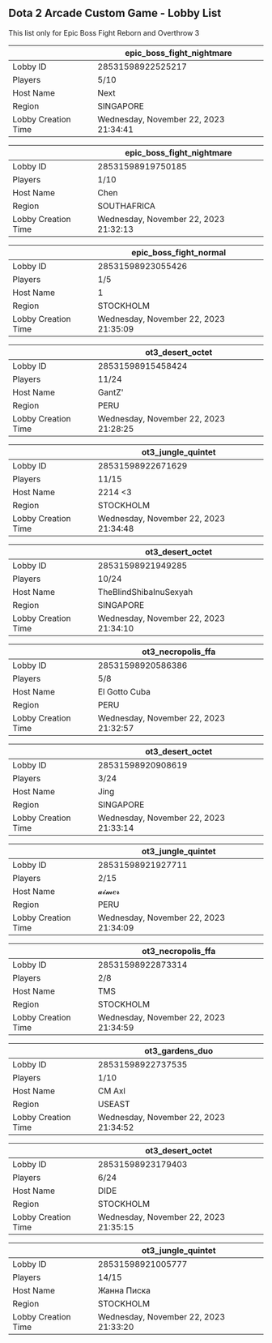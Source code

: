 ## Dota 2 Arcade Custom Game - Lobby List

This list only for Epic Boss Fight Reborn and Overthrow 3

|  | epic_boss_fight_nightmare |
| ------ | ------ |
| Lobby ID | 28531598922525217 |
| Players | 5/10 |
| Host Name | Next |
| Region | SINGAPORE |
| Lobby Creation Time | Wednesday, November 22, 2023 21:34:41 |


|  | epic_boss_fight_nightmare |
| ------ | ------ |
| Lobby ID | 28531598919750185 |
| Players | 1/10 |
| Host Name | Chen |
| Region | SOUTHAFRICA |
| Lobby Creation Time | Wednesday, November 22, 2023 21:32:13 |


|  | epic_boss_fight_normal |
| ------ | ------ |
| Lobby ID | 28531598923055426 |
| Players | 1/5 |
| Host Name | 1 |
| Region | STOCKHOLM |
| Lobby Creation Time | Wednesday, November 22, 2023 21:35:09 |


|  | ot3_desert_octet |
| ------ | ------ |
| Lobby ID | 28531598915458424 |
| Players | 11/24 |
| Host Name | GantZ' |
| Region | PERU |
| Lobby Creation Time | Wednesday, November 22, 2023 21:28:25 |


|  | ot3_jungle_quintet |
| ------ | ------ |
| Lobby ID | 28531598922671629 |
| Players | 11/15 |
| Host Name | 2214 <3 |
| Region | STOCKHOLM |
| Lobby Creation Time | Wednesday, November 22, 2023 21:34:48 |


|  | ot3_desert_octet |
| ------ | ------ |
| Lobby ID | 28531598921949285 |
| Players | 10/24 |
| Host Name | TheBlindShibaInuSexyah |
| Region | SINGAPORE |
| Lobby Creation Time | Wednesday, November 22, 2023 21:34:10 |


|  | ot3_necropolis_ffa |
| ------ | ------ |
| Lobby ID | 28531598920586386 |
| Players | 5/8 |
| Host Name | El Gotto Cuba |
| Region | PERU |
| Lobby Creation Time | Wednesday, November 22, 2023 21:32:57 |


|  | ot3_desert_octet |
| ------ | ------ |
| Lobby ID | 28531598920908619 |
| Players | 3/24 |
| Host Name | Jing |
| Region | SINGAPORE |
| Lobby Creation Time | Wednesday, November 22, 2023 21:33:14 |


|  | ot3_jungle_quintet |
| ------ | ------ |
| Lobby ID | 28531598921927711 |
| Players | 2/15 |
| Host Name | 𝓪𝓲𝓶𝒆𝓻 |
| Region | PERU |
| Lobby Creation Time | Wednesday, November 22, 2023 21:34:09 |


|  | ot3_necropolis_ffa |
| ------ | ------ |
| Lobby ID | 28531598922873314 |
| Players | 2/8 |
| Host Name | TMS |
| Region | STOCKHOLM |
| Lobby Creation Time | Wednesday, November 22, 2023 21:34:59 |


|  | ot3_gardens_duo |
| ------ | ------ |
| Lobby ID | 28531598922737535 |
| Players | 1/10 |
| Host Name | CM Axl |
| Region | USEAST |
| Lobby Creation Time | Wednesday, November 22, 2023 21:34:52 |


|  | ot3_desert_octet |
| ------ | ------ |
| Lobby ID | 28531598923179403 |
| Players | 6/24 |
| Host Name | DIDE |
| Region | STOCKHOLM |
| Lobby Creation Time | Wednesday, November 22, 2023 21:35:15 |


|  | ot3_jungle_quintet |
| ------ | ------ |
| Lobby ID | 28531598921005777 |
| Players | 14/15 |
| Host Name | Жанна Писка |
| Region | STOCKHOLM |
| Lobby Creation Time | Wednesday, November 22, 2023 21:33:20 |



